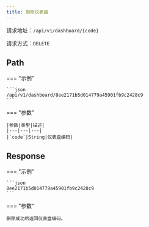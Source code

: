 ```yaml
---
title: 删除仪表盘
---
```


请求地址：`/api/v1/dashboard/{code}`

请求方式：`DELETE`

## Path

=== "示例"

    ```json
    /api/v1/dashboard/8ee2171b5d014779a45901fb9c2428c9
    ```

=== "参数"

    |参数|类型|描述|
    |---|---|---|
    |`code`|String|仪表盘编码|

## Response

=== "示例"

    ```json
    8ee2171b5d014779a45901fb9c2428c9
    ```

=== "参数"

    删除成功后返回仪表盘编码。
